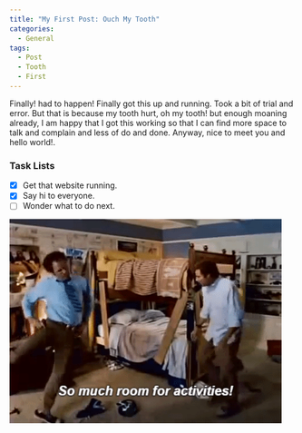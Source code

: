```yaml
---
title: "My First Post: Ouch My Tooth"
categories:
  - General
tags:
  - Post
  - Tooth
  - First
---
```


Finally! had to happen! 
Finally got this up and running. Took a bit of trial and error. But that is because my tooth hurt, oh my tooth! but enough moaning already, I am happy that I got this working so that I can find more space to talk and complain and less of do and done. 
Anyway, nice to meet you and hello world!.


### Task Lists

- [x] Get that website running.
- [x] Say hi to everyone.
- [ ] Wonder what to do next.

![What to do next](..\assets\images\so_much_room_activities.gif) 